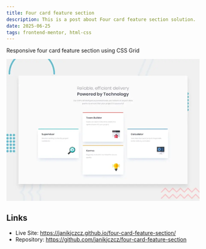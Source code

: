 ```yaml
---
title: Four card feature section
description: This is a post about Four card feature section solution.
date: 2025-06-25
tags: frontend-mentor, html-css
---
```

Responsive four card feature section using CSS Grid

<img src="./four-card-feature-section.webp" alt="Four card feature section on light background">

## Links
- Live Site: <a href="https://janikjczcz.github.io/four-card-feature-section/" target="_blank" aria-label="Open Four card feature section live site in new tab">https://janikjczcz.github.io/four-card-feature-section/</a>
- Repository: <a href="https://github.com/janikjczcz/four-card-feature-section" target="_blank" aria-label="Open Four card feature section github repository in new tab">https://github.com/janikjczcz/four-card-feature-section</a>
